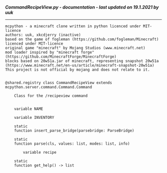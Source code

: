 ***CommandRecipeView.py - documentation - last updated on 19.1.2021 by uuk***
___

    mcpython - a minecraft clone written in python licenced under MIT-licence
    authors: uuk, xkcdjerry (inactive)
    based on the game of fogleman (https://github.com/fogleman/Minecraft) licenced under MIT-licence
    original game "minecraft" by Mojang Studios (www.minecraft.net)
    mod loader inspired by "minecraft forge" (https://github.com/MinecraftForge/MinecraftForge)
    blocks based on 20w51a.jar of minecraft, representing snapshot 20w51a
    (https://www.minecraft.net/en-us/article/minecraft-snapshot-20w51a)
    This project is not official by mojang and does not relate to it.


    @shared.registry class CommandRecipeView extends mcpython.server.command.Command.Command
        
        Class for the /recipeview command


        variable NAME

        variable INVENTORY

        static
        function insert_parse_bridge(parsebridge: ParseBridge)

        static
        function parse(cls, values: list, modes: list, info)

            variable recipe

        static
        function get_help() -> list